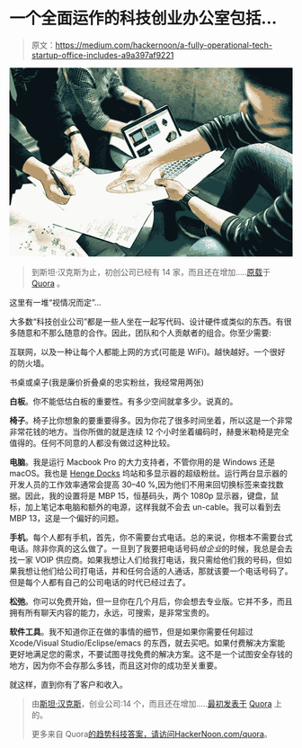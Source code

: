 # 一个全面运作的科技创业办公室包括…

> 原文：<https://medium.com/hackernoon/a-fully-operational-tech-startup-office-includes-a9a397af9221>

![](img/82b6be1c015ff1fafcd356487d71df4e.png)

> 到斯坦·汉克斯为止，初创公司已经有 14 家，而且还在增加…..[原载](https://www.quora.com/What-is-required-for-a-fully-operational-office-of-a-tech-startup/answer/Stan-Hanks)于 [Quora](http://quora.com?ref=hackernoon) 。

这里有一堆“视情况而定”…

大多数“科技创业公司”都是一些人坐在一起写代码、设计硬件或类似的东西。有很多随意和不那么随意的合作。因此，团队和个人贡献者的组合。你至少需要:

互联网，以及一种让每个人都能上网的方式(可能是 WiFi)。越快越好。一个很好的防火墙。

书桌或桌子(我是廉价折叠桌的忠实粉丝，我经常用两张)

**白板**。你不能低估白板的重要性。有多少空间就拿多少。说真的。

**椅子**。椅子比你想象的要重要得多。因为你花了很多时间坐着，所以这是一个非常非常花钱的地方。当你所做的就是连续 12 个小时坐着编码时，赫曼米勒椅是完全值得的。任何不同意的人都没有做过这种比较。

**电脑**。我是运行 Macbook Pro 的大力支持者，不管你用的是 Windows 还是 macOS。我也是 [Henge Docks](http://hengedocks.com/) 坞站和多显示器的超级粉丝。运行两台显示器的开发人员的工作效率通常会提高 30–40 %,因为他们不用来回切换标签来查找数据。因此，我的设置将是 MBP 15，恒基码头，两个 1080p 显示器，键盘，鼠标，加上笔记本电脑和额外的电源，这样我就不会去 un-cable。我可以看到去 MBP 13，这是一个偏好的问题。

**手机**。每个人都有手机，首先，你不需要台式电话。总的来说，你根本不需要台式电话。除非你真的这么做了。一旦到了我要把电话号码*给企业*的时候，我总是会去找一家 VOIP 供应商。如果我想让人们给我打电话，我只需给他们我的号码，但如果我想让他们给公司打电话，并和任何合适的人通话，那就该要一个电话号码了。但是每个人都有自己的公司电话的时代已经过去了。

**松弛**。你可以免费开始，但一旦你在几个月后，你会想去专业版。它并不多，而且拥有所有聊天内容的能力，永远，可搜索，是非常宝贵的。

**软件工具**。我不知道你正在做的事情的细节，但是如果你需要任何超过 Xcode/Visual Studio/Eclipse/emacs 的东西，就去买吧。如果付费解决方案能更好地满足您的需求，不要试图寻找免费的解决方案。这不是一个试图安全存钱的地方，因为你不会存那么多钱，而且这对你的成功至关重要。

就这样，直到你有了客户和收入。

> 由[斯坦·汉克斯](https://www.quora.com/profile/Stan-Hanks)，创业公司:14 个，而且还在增加…..[最初发表于](https://www.quora.com/What-is-required-for-a-fully-operational-office-of-a-tech-startup/answer/Stan-Hanks) [Quora](http://quora.com?ref=hackernoon) 上的。
> 
> 更多来自 Quora[的趋势科技答案，请访问](https://medium.com/u/3853f85f7d5e?source=post_page-----a9a397af9221--------------------------------)[HackerNoon.com/quora](https://hackernoon.com/quora/home)。